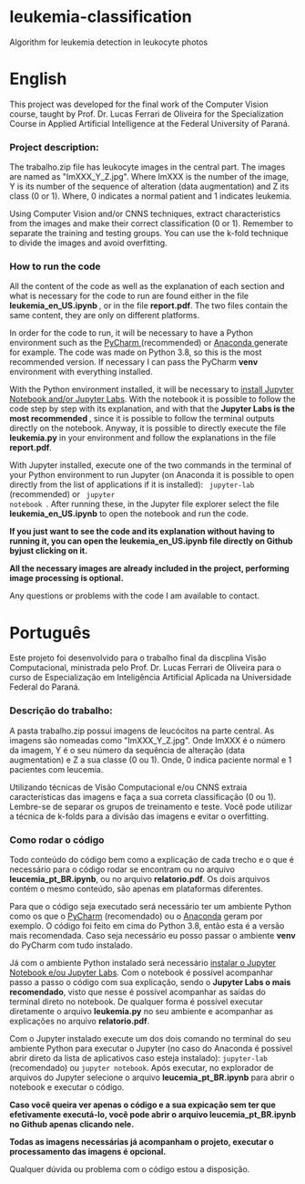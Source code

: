 # leukemia-classification
Algorithm for leukemia detection in leukocyte photos

# English

This project was developed for the final work of the Computer Vision course, taught by Prof. Dr. Lucas Ferrari de Oliveira for the Specialization Course in Applied Artificial Intelligence at the Federal University of Paraná.

### Project description:

The trabalho.zip file has leukocyte images in the central part. The images are named as "ImXXX_Y_Z.jpg". Where ImXXX is the number of the image, Y is its number of the sequence of alteration (data augmentation) and Z its class (0 or 1). Where, 0 indicates a normal patient and 1 indicates leukemia.

Using Computer Vision and/or CNNS techniques, extract characteristics from the images and make their correct classification (0 or 1). Remember to separate the training and testing groups. You can use the k-fold technique to divide the images and avoid overfitting.

### How to run the code

All the content of the code as well as the explanation of each section and what is necessary for the code to run are found either in the file <b>leukemia_en_US.ipynb </b>, or in the file <b>report.pdf</b>. The two files contain the same content, they are only on different platforms.

In order for the code to run, it will be necessary to have a Python environment such as the <a href="https://www.jetbrains.com/pt-br/pycharm/download/"> PyCharm </a> (recommended) or <a href="https://www.anaconda.com/products/individual"> Anaconda </a> generate for example. The code was made on Python 3.8, so this is the most recommended version. If necessary I can pass the PyCharm <b>venv</b> environment with everything installed.

With the Python environment installed, it will be necessary to <a href="https://jupyter.org/install">install Jupyter Notebook and/or Jupyter Labs</a>. With the notebook it is possible to follow the code step by step with its explanation, and with that the <b>Jupyter Labs is the most recommended </b>, since it is possible to follow the terminal outputs directly on the notebook. Anyway, it is possible to directly execute the file <b>leukemia.py</b> in your environment and follow the explanations in the file <b>report.pdf</b>.

With Jupyter installed, execute one of the two commands in the terminal of your Python environment to run Jupyter (on Anaconda it is possible to open directly from the list of applications if it is installed): <code> jupyter-lab </code> (recommended) or <code> jupyter notebook </code>. After running these, in the Jupyter file explorer select the file <b>leukemia_en_US.ipynb</b> to open the notebook and run the code.

<b>If you just want to see the code and its explanation without having to running it, you can open the leukemia_en_US.ipynb file directly on Github byjust clicking on it.</b>

<b>All the necessary images are already included in the project, performing image processing is optional.</b>

Any questions or problems with the code I am available to contact.

# Português

Este projeto foi desenvolvido para o trabalho final da discplina Visão Computacional, ministrada pelo Prof. Dr. Lucas Ferrari de Oliveira para o curso de Especialização em Inteligência Artificial Aplicada na Universidade Federal do Paraná.

### Descrição do trabalho:

A pasta trabalho.zip possui imagens de leucócitos na parte central. As imagens são nomeadas como "ImXXX_Y_Z.jpg". Onde ImXXX é o número da imagem, Y é o seu número da sequência de alteração (data augmentation) e Z a sua classe (0 ou 1). Onde, 0 indica paciente normal e 1 pacientes com leucemia.

Utilizando técnicas de Visão Computacional e/ou CNNS extraia características das imagens e faça a sua correta classificação (0 ou 1). Lembre-se de separar os grupos de treinamento e teste. Você pode utilizar a técnica de k-folds para a divisão das imagens e evitar o overfitting.

### Como rodar o código

Todo conteúdo do código bem como a explicação de cada trecho e o que é necessário para o código rodar se encontram ou no arquivo <b>leucemia_pt_BR.ipynb</b>, ou no arquivo <b>relatorio.pdf</b>. Os dois arquivos contém o mesmo conteúdo, são apenas em plataformas diferentes.

Para que o código seja executado será necessário ter um ambiente Python como os que o <a href="https://www.jetbrains.com/pt-br/pycharm/download/">PyCharm</a> (recomendado) ou o <a href="https://www.anaconda.com/products/individual">Anaconda</a> geram por exemplo. O código foi feito em cima do Python 3.8, então esta é a versão mais recomendada. Caso seja necessário eu posso passar o ambiente <b>venv</b> do PyCharm com tudo instalado. 

Já com o ambiente Python instalado será necessário <a href="https://jupyter.org/install">instalar o Jupyter Notebook e/ou Jupyter Labs</a>. Com o notebook é possível acompanhar passo a passo o código com sua explicação, sendo o <b>Jupyter Labs o mais recomendado</b>, visto que nesse é possível acompanhar as saídas do terminal direto no notebook. De qualquer forma é possível executar diretamente o arquivo <b>leukemia.py</b> no seu ambiente e acompanhar as explicações no arquivo <b>relatorio.pdf</b>.

Com o Jupyter instalado execute um dos dois comando no terminal do seu ambiente Python para executar o Jupyter (no caso do Anaconda é possível abrir direto da lista de aplicativos caso esteja instalado): <code>jupyter-lab</code> (recomendado) ou <code>jupyter notebook</code>. Após executar, no explorador de arquivos do Jupyter selecione o arquivo <b>leucemia_pt_BR.ipynb</b> para abrir o notebook e executar o código.

<b>Caso você queira ver apenas o código e a sua expicação sem ter que efetivamente executá-lo, você pode abrir o arquivo leucemia_pt_BR.ipynb no Github apenas clicando nele.</b>

<b>Todas as imagens necessárias já acompanham o projeto, executar o processamento das imagens é opcional.</b>

Qualquer dúvida ou problema com o código estou a disposição.
